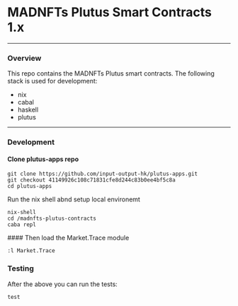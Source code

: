 # MADNFTs Plutus Smart Contracts 1.x

---
### Overview
This repo contains the MADNFTs Plutus smart contracts. The following stack is used for development:
- nix
- cabal
- haskell
- plutus 

---
### Development

#### Clone plutus-apps repo
```
git clone https://github.com/input-output-hk/plutus-apps.git
git checkout 41149926c108c71831cfe8d244c83b0ee4bf5c8a
cd plutus-apps
```

Run the nix shell abnd setup local environemt
```
nix-shell
cd /madnfts-plutus-contracts
caba repl
```

#### Then load the Market.Trace module
```
:l Market.Trace
```

### Testing

After the above you can run the tests:
```
test
```